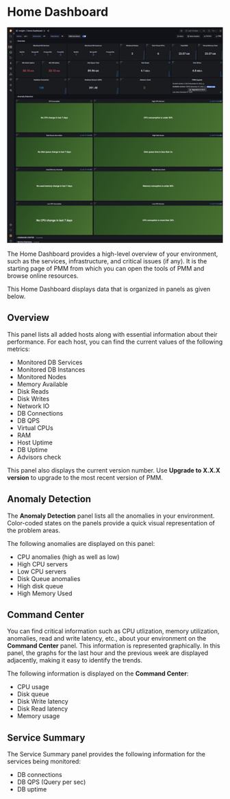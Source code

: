 # Home Dashboard

![!image](../../_images/PMM_Home_Dashboard.png)

The Home Dashboard provides a high-level overview of your environment, such as the services, infrastructure, and critical issues (if any). It is the starting page of PMM from which you can open the tools of PMM and browse online resources.

This Home Dashboard displays data that is organized in panels as given below.


## Overview

This panel lists all added hosts along with essential information about their performance. For each host, you can find the current values of the following metrics:


* Monitored DB Services
* Monitored DB Instances
* Monitored Nodes
* Memory Available
* Disk Reads
* Disk Writes
* Network IO
* DB Connections
* DB QPS
* Virtual CPUs
* RAM
* Host Uptime
* DB Uptime
* Advisors check

 This panel also displays the current version number. Use **Upgrade to X.X.X version** to upgrade to the most recent version of PMM.


## Anomaly Detection

The **Anomaly Detection** panel lists all the anomalies in your environment. Color-coded states on the panels provide a quick visual representation of the problem areas.

The following anomalies are displayed on this panel:

* CPU anomalies (high as well as low)
* High CPU servers
* Low CPU servers
* Disk Queue anomalies
* High disk queue
* High Memory Used


## Command Center

You can find critical information such as CPU utlization, memory utilization, anomalies, read and write latency, etc., about your environment on the **Command Center** panel. This information is represented graphically. In this panel, the graphs for the last hour and the previous week are displayed adjacently, making it easy to identify the trends.

The following information is displayed on the **Command Center**:

* CPU usage
* Disk queue
* Disk Write latency
* Disk Read latency
* Memory usage

## Service Summary

The Service Summary panel provides the following information for the services being monitored:

* DB connections
* DB QPS (Query per sec)
* DB uptime



